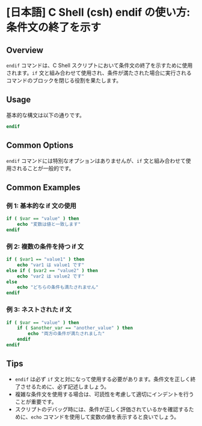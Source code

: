# [日本語] C Shell (csh) endif の使い方: 条件文の終了を示す

## Overview
`endif` コマンドは、C Shell スクリプトにおいて条件文の終了を示すために使用されます。`if` 文と組み合わせて使用され、条件が満たされた場合に実行されるコマンドのブロックを閉じる役割を果たします。

## Usage
基本的な構文は以下の通りです。

```csh
endif
```

## Common Options
`endif` コマンドには特別なオプションはありませんが、`if` 文と組み合わせて使用されることが一般的です。

## Common Examples

### 例 1: 基本的な if 文の使用
```csh
if ( $var == "value" ) then
    echo "変数は値と一致します"
endif
```

### 例 2: 複数の条件を持つ if 文
```csh
if ( $var1 == "value1" ) then
    echo "var1 は value1 です"
else if ( $var2 == "value2" ) then
    echo "var2 は value2 です"
else
    echo "どちらの条件も満たされません"
endif
```

### 例 3: ネストされた if 文
```csh
if ( $var == "value" ) then
    if ( $another_var == "another_value" ) then
        echo "両方の条件が満たされました"
    endif
endif
```

## Tips
- `endif` は必ず `if` 文と対になって使用する必要があります。条件文を正しく終了させるために、必ず記述しましょう。
- 複雑な条件文を使用する場合は、可読性を考慮して適切にインデントを行うことが重要です。
- スクリプトのデバッグ時には、条件が正しく評価されているかを確認するために、`echo` コマンドを使用して変数の値を表示すると良いでしょう。